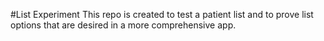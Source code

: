 #List Experiment
This repo is created to test a patient list and to prove list options that are desired in a more comprehensive app.
